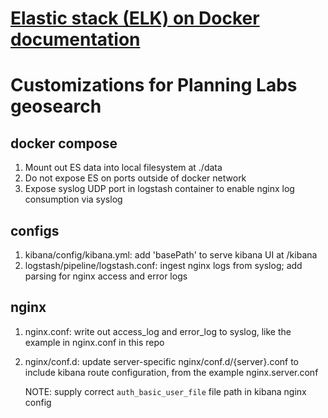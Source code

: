 # [Elastic stack (ELK) on Docker documentation](https://github.com/deviantony/docker-elk)

# Customizations for Planning Labs geosearch

## docker compose
1. Mount out ES data into local filesystem at ./data
2. Do not expose ES on ports outside of docker network
3. Expose syslog UDP port in logstash container to enable nginx log consumption via syslog

## configs
1. kibana/config/kibana.yml: add 'basePath' to serve kibana UI at /kibana 
2. logstash/pipeline/logstash.conf: ingest nginx logs from syslog; add parsing for nginx access and error logs

## nginx
1. nginx.conf: write out access_log and error_log to syslog, like the example in nginx.conf in this repo
2. nginx/conf.d: update server-specific nginx/conf.d/{server}.conf to include kibana route configuration, from the example nginx.server.conf

	NOTE: supply correct `auth_basic_user_file` file path in kibana nginx config
